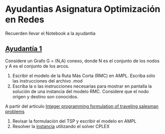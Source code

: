 # Ayudantias Asignatura Optimización en Redes
Recuerden llevar el Notebook a la ayudantía
## [Ayudantía 1](https://github.com/alexfabianb94/Practica_Opt_Redes/tree/master/Clase%201)
Considere un Grafo G = (N,A) conexo, donde N es el conjunto de los nodos y A es el conjunto de los arcos.
1. Escribir el modelo de la Ruta Más Corta (RMC) en AMPL. Escriba sólo las instrucciones del archivo .mod
2. Escriba la o las instrucciones necesarias para mostrar en pantalla la solución de una instancia del modelo RMC. Considere que el nodo origen y destino son conocidos.

A partir del articulo [Integer programming formulation of traveling salesman problems](https://github.com/alexfabianb94/Practica_Opt_Redes/blob/master/Clase%201/miller1960.pdf)
1. Revisar la formulación del TSP y escribir el modelo en AMPL
2. Resolver la [instancia](https://github.com/alexfabianb94/Practica_Opt_Redes/blob/master/Clase%201/data/datos.dat) utilizando el solver CPLEX 
